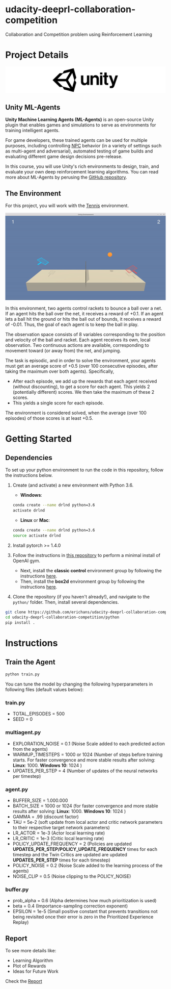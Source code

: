 # udacity-deeprl-collaboration-competition
Collaboration and Competition problem using Reinforcement Learning

# Project Details

![](/images/unity-wide.png)

## Unity ML-Agents

**Unity Machine Learning Agents (ML-Agents)** is an open-source Unity plugin that enables games and simulations to serve as environments for training intelligent agents.

For game developers, these trained agents can be used for multiple purposes, including controlling [NPC](https://en.wikipedia.org/wiki/Non-player_character) behavior (in a variety of settings such as multi-agent and adversarial), automated testing of game builds and evaluating different game design decisions pre-release.

In this course, you will use Unity's rich environments to design, train, and evaluate your own deep reinforcement learning algorithms. You can read more about ML-Agents by perusing the [GitHub repository](https://github.com/Unity-Technologies/ml-agents).

## The Environment

For this project, you will work with the [Tennis](https://github.com/Unity-Technologies/ml-agents/blob/master/docs/Learning-Environment-Examples.md#tennis) environment.


<p align="center">
  <img src="/images/tennis.gif" />
</p>

In this environment, two agents control rackets to bounce a ball over a net. If an agent hits the ball over the net, it receives a reward of +0.1. If an agent lets a ball hit the ground or hits the ball out of bounds, it receives a reward of -0.01. Thus, the goal of each agent is to keep the ball in play.

The observation space consists of 8 variables corresponding to the position and velocity of the ball and racket. Each agent receives its own, local observation. Two continuous actions are available, corresponding to movement toward (or away from) the net, and jumping.

The task is episodic, and in order to solve the environment, your agents must get an average score of +0.5 (over 100 consecutive episodes, after taking the maximum over both agents). Specifically,

* After each episode, we add up the rewards that each agent received (without discounting), to get a score for each agent. This yields 2 (potentially different) scores. We then take the maximum of these 2 scores.
* This yields a single score for each episode.

The environment is considered solved, when the average (over 100 episodes) of those scores is at least +0.5.

# Getting Started

## Dependencies

To set up your python environment to run the code in this repository, follow the instructions below.

1. Create (and activate) a new environment with Python 3.6.

	- __Windows__:
	```bash
	conda create --name drlnd python=3.6 
	activate drlnd
	```
	- __Linux__ or __Mac__:
	```bash
	conda create --name drlnd python=3.6 
	source activate drlnd
	```

2. Install pytorch >= 1.4.0

3. Follow the instructions in [this repository](https://github.com/openai/gym) to perform a minimal install of OpenAI gym.  
	- Next, install the **classic control** environment group by following the instructions [here](https://github.com/openai/gym#classic-control).
	- Then, install the **box2d** environment group by following the instructions [here](https://github.com/openai/gym#box2d).
	
4. Clone the repository (if you haven't already!), and navigate to the `python/` folder.  Then, install several dependencies.
```bash
git clone https://github.com/erichans/udacity-deeprl-collaboration-competition.git
cd udacity-deeprl-collaboration-competition/python
pip install .
```

# Instructions

## Train the Agent
```bash
python train.py
```
You can tune the model by changing the following hyperparameters in following files (default values below):

### train.py
* TOTAL_EPISODES = 500
* SEED = 0

### multiagent.py
* EXPLORATION_NOISE = 0.1 (Noise Scale added to each predicted action from the agents)
* WARMUP_TIMESTEPS = 1000 or 1024 (Number of steps before training starts. For faster convergence and more stable results after solving: __Linux__: 1000. __Windows 10__: 1024 )
* UPDATES_PER_STEP = 4 (Number of updates of the neural networks per timestep)

### agent.py
* BUFFER_SIZE = 1.000.000
* BATCH_SIZE = 1000 or 1024 (for faster convergence and more stable results after solving: __Linux__: 1000. __Windows 10__: 1024 )
* GAMMA = .99 (discount factor)
* TAU = 5e-2 (soft update from local actor and critic network parameters to their respective target network parameters)
* LR_ACTOR = 1e-3 (Actor local learning rate)
* LR_CRITIC = 1e-3 (Critic local learning rate)
* POLICY_UPDATE_FREQUENCY = 2 (Policies are updated __UPDATES_PER_STEP/POLICY_UPDATE_FREQUENCY__ times for each timestep and the Twin Critics are updated are updated __UPDATES_PER_STEP__ times for each timestep)
* POLICY_NOISE = 0.2 (Noise Scale added to the learning process of the agents)
* NOISE_CLIP = 0.5 (Noise clipping to the POLICY_NOISE)

### buffer.py
* prob_alpha = 0.6 (Alpha determines how much prioritization is used)
* beta = 0.4 (Importance-sampling correction exponent)
* EPSILON = 1e-5 (Small positive constant that prevents transitions not being revisited once their error is zero in the Prioritized Experience Replay)

## Report
To see more details like:
* Learning Algorithm 
* Plot of Rewards
* Ideas for Future Work

Check the [Report](/Report.md)
